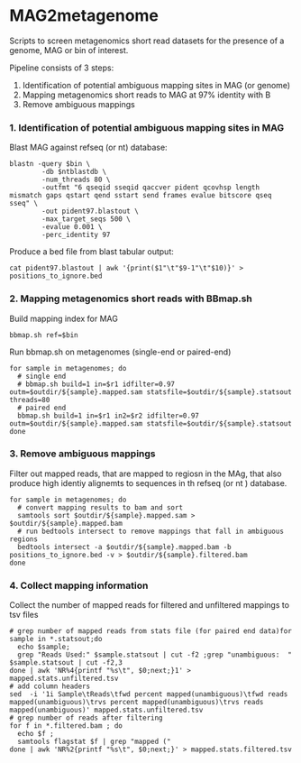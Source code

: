 # MAG2metagenome
Scripts to screen metagenomics short read datasets for the presence of a genome, MAG or bin of interest.

Pipeline consists of 3 steps:
1) Identification of potential ambiguous mapping sites in MAG (or genome)
3) Mapping metagenomics short reads to MAG at 97% identity with B
4) Remove ambiguous mappings


### 1. Identification of potential ambiguous mapping sites in MAG
Blast MAG against refseq (or nt) database:
<pre><code>blastn -query $bin \
        -db $ntblastdb \
        -num_threads 80 \
        -outfmt "6 qseqid sseqid qaccver pident qcovhsp length mismatch gaps qstart qend sstart send frames evalue bitscore qseq sseq" \
        -out pident97.blastout \
        -max_target_seqs 500 \
        -evalue 0.001 \
        -perc_identity 97</code></pre>

Produce a bed file from blast tabular output:
<pre><code>cat pident97.blastout | awk '{print($1"\t"$9-1"\t"$10)}' > positions_to_ignore.bed</code></pre>

### 2. Mapping metagenomics short reads with BBmap.sh
Build mapping index for MAG
<pre><code>bbmap.sh ref=$bin</code></pre>

Run bbmap.sh on  metagenomes (single-end or paired-end)
<pre><code>for sample in metagenomes; do 
  # single end
  # bbmap.sh build=1 in=$r1 idfilter=0.97 outm=$outdir/${sample}.mapped.sam statsfile=$outdir/${sample}.statsout threads=80
  # paired end
  bbmap.sh build=1 in=$r1 in2=$r2 idfilter=0.97 outm=$outdir/${sample}.mapped.sam statsfile=$outdir/${sample}.statsout
done </code></pre>

### 3. Remove ambiguous mappings

Filter out mapped reads, that are mapped to regiosn in the MAg, that also produce high identiy alignemts to sequences in th refseq (or nt ) database.
<pre><code>for sample in metagenomes; do 
  # convert mapping results to bam and sort
  samtools sort $outdir/${sample}.mapped.sam > $outdir/${sample}.mapped.bam
  # run bedtools intersect to remove mappings that fall in ambiguous regions
  bedtools intersect -a $outdir/${sample}.mapped.bam -b positions_to_ignore.bed -v > $outdir/${sample}.filtered.bam
done
</code></pre>

### 4. Collect mapping information
Collect the number of mapped reads for filtered and unfiltered mappings to tsv files
<pre><code># grep number of mapped reads from stats file (for paired end data)for sample in *.statsout;do 
  echo $sample; 
  grep "Reads Used:" $sample.statsout | cut -f2 ;grep "unambiguous:  " $sample.statsout | cut -f2,3 
done | awk 'NR%4{printf "%s\t", $0;next;}1' > mapped.stats.unfiltered.tsv
# add column headers
sed  -i '1i Sample\tReads\tfwd percent mapped(unambiguous)\tfwd reads mapped(unambiguous)\trvs percent mapped(unambiguous)\trvs reads mapped(unambiguous)' mapped.stats.unfiltered.tsv
# grep number of reads after filtering
for f in *.filtered.bam ; do 
  echo $f ; 
  samtools flagstat $f | grep "mapped (" 
done | awk 'NR%2{printf "%s\t", $0;next;}' > mapped.stats.filtered.tsv
</code></pre>
